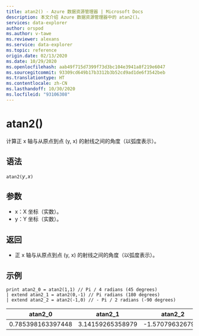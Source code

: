 ```yaml
---
title: atan2() - Azure 数据资源管理器 | Microsoft Docs
description: 本文介绍 Azure 数据资源管理器中的 atan2()。
services: data-explorer
author: orspod
ms.author: v-tawe
ms.reviewer: alexans
ms.service: data-explorer
ms.topic: reference
origin.date: 02/13/2020
ms.date: 10/29/2020
ms.openlocfilehash: aab49f715d7399f73d3bc104e3941a8f219e6047
ms.sourcegitcommit: 93309cd649b17b3312b3b52cd9ad1de6f3542beb
ms.translationtype: HT
ms.contentlocale: zh-CN
ms.lasthandoff: 10/30/2020
ms.locfileid: "93106308"
---
```

# <a name="atan2"></a>atan2()

计算正 x 轴与从原点到点 (y, x) 的射线之间的角度（以弧度表示）。

## <a name="syntax"></a>语法

`atan2(`*y*`,`*x*`)`

## <a name="arguments"></a>参数

* x：X 坐标（实数）。
* y：Y 坐标（实数）。

## <a name="returns"></a>返回

* 正 x 轴与从原点到点 (y, x) 的射线之间的角度（以弧度表示）。

## <a name="examples"></a>示例

```kusto
print atan2_0 = atan2(1,1) // Pi / 4 radians (45 degrees)
| extend atan2_1 = atan2(0,-1) // Pi radians (180 degrees)
| extend atan2_2 = atan2(-1,0) // - Pi / 2 radians (-90 degrees)
```

|atan2_0|atan2_1|atan2_2|
|---|---|---|
|0.785398163397448|3.14159265358979|-1.5707963267949|